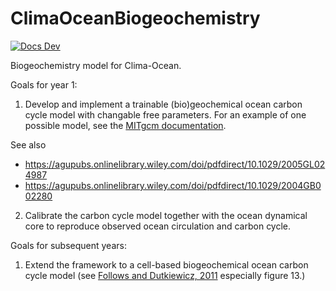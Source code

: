 # ClimaOceanBiogeochemistry

[![Docs Dev](https://img.shields.io/badge/documentation-in%20development-orange)](https://clima.github.io/ClimaOceanBiogeochemistry.jl/dev)

Biogeochemistry model for Clima-Ocean.

Goals for year 1:

1. Develop and implement a trainable (bio)geochemical ocean carbon cycle model with changable free parameters.
    For an example of one possible model, see the
    [MITgcm documentation](https://mitgcm.readthedocs.io/en/latest/examples/global_oce_biogeo/global_oce_biogeo.html#sub-global-oce-biogeo).

See also

* https://agupubs.onlinelibrary.wiley.com/doi/pdfdirect/10.1029/2005GL024987
* https://agupubs.onlinelibrary.wiley.com/doi/pdfdirect/10.1029/2004GB002280

2. Calibrate the carbon cycle model together with the ocean dynamical core to reproduce observed ocean circulation and carbon cycle.

Goals for subsequent years:

1. Extend the framework to a cell-based biogeochemical ocean carbon cycle model
    (see [Follows and Dutkiewicz, 2011](https://hahana.soest.hawaii.edu/cmoreserver/summercourse/2014/documents/Cullen_05-31/Follows_and_Dutkiewicz_2011_annurev-marine-120709-142848-1.pdf)
    especially figure 13.)
